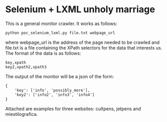 # Selenium + LXML unholy marriage
This is a general monitor crawler. It works as follows:

```
python poc_selenium_lxml.py file.txt webpage_url
```

where webpage_url is the address of the page needed to be crawled and file.txt is a file containing the XPath selectors for the data that interests us. The format of the data is as follows:

```
key,xpath
key2,xpath2,xpath3
```

The output of the monitor will be a json of the form:

```
{
    'key': ['info', 'possibly_more'],
    'key2': ['info2', 'info3', 'info4']
}
```

Attached are examples for three websites: cultpens, jetpens and miestilografica.
